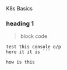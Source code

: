 K8s Basics
### heading 1
>block code
```
test this console o/p
here it it is ```
```
`how is this
`
